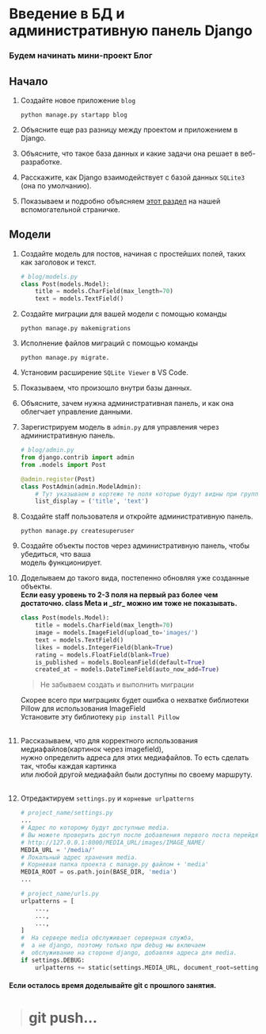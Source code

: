 # Введение в БД и административную панель Django
### Будем начинать мини-проект **Блог**

## Начало
1. Создайте новое приложение `blog`

    `python manage.py startapp blog`
2. Объясните еще раз разницу между проектом и приложением в Django.
3. Объясните, что такое база данных и какие задачи она решает в веб-разработке.
4. Расскажите, как Django взаимодействует с базой данных `SQLite3` (она по умолчанию).
5. Показываем и подробно объясняем [этот раздел](https://github.com/xlartas/it-compot-backend-methods/blob/main/django-base.md#%D1%81%D0%BE%D0%B7%D0%B4%D0%B0%D0%BD%D0%B8%D0%B5-%D0%BF%D1%80%D0%BE%D1%81%D1%82%D0%B5%D0%B9%D1%88%D0%B5%D0%B9-%D0%BC%D0%BE%D0%B4%D0%B5%D0%BB%D0%B8-%D0%B4%D0%BB%D1%8F-%D1%82%D0%BE%D0%B2%D0%B0%D1%80%D0%B0) на нашей вспомогательной страничке.
## Модели

1. Создайте модель для постов, начиная с простейших полей, таких как заголовок и текст.
    ```python
    # blog/models.py
    class Post(models.Model):
        title = models.CharField(max_length=70)
        text = models.TextField()
    ```
2. Создайте миграции для вашей модели с помощью команды <br>

    `python manage.py makemigrations`

3. Исполнение файлов миграций с помощью команды 

   `python manage.py migrate.`

4. Установим расширение `SQLite Viewer` в VS Code.
5. Показываем, что произошло внутри базы данных.
6. Объясните, зачем нужна административная панель, и как она облегчает управление данными.
7. Зарегистрируем модель в `admin.py` для управления через административную панель.
   ```python
   # blog/admin.py
   from django.contrib import admin
   from .models import Post
   
   @admin.register(Post)
   class PostAdmin(admin.ModelAdmin):
       # Тут указываем в кортеже те поля которые будут видны при групповом отображении.
       list_display = ('title', 'text')
   ```
8. Создайте staff пользователя и откройте административную панель.
   
   `python manage.py createsuperuser`

9. Создайте объекты постов через административную панель, чтобы убедиться, что ваша <br>
   модель функционирует.

10. Доделываем до такого вида, постепенно обновляя уже созданные объекты. <br>
    **Если easy уровень то 2-3 поля на первый раз более чем достаточно. class Meta и __str_\_ можно им тоже не показывать.**

    ```python
    class Post(models.Model):
        title = models.CharField(max_length=70)
        image = models.ImageField(upload_to='images/')
        text = models.TextField()
        likes = models.IntegerField(blank=True)
        rating = models.FloatField(blank=True)
        is_published = models.BooleanField(default=True)
        created_at = models.DateTimeField(auto_now_add=True)
    ```
    > Не забываем создать и выполнить миграции

    Скорее всего при миграциях будет ошибка о нехватке библиотеки Pillow для использования ImageField<br>
    Установите эту библиотеку `pip install Pillow`<br><br>

11. Рассказываем, что для корректного использования медиафайлов(картинок через imagefield),<br>
    нужно определить адреса для этих медиафайлов. То есть сделать так, чтобы каждая картинка <br>
    или любой другой медиафайл были доступны по своему маршруту.<br><br>

12. Отредактируем `settings.py` и `корневые urlpatterns`
    ```python
    # project_name/settings.py
    ...
    # Адрес по которому будут доступные media.
    # Вы можете проверить доступ после добавления первого поста перейдя по ссылке.
    # http://127.0.0.1:8000/MEDIA_URL/images/IMAGE_NAME/
    MEDIA_URL = '/media/'
    # Локальный адрес хранения media.
    # Корневая папка проекта с manage.py файлом + 'media'
    MEDIA_ROOT = os.path.join(BASE_DIR, 'media')
    ...
    ```
    ```python
    # project_name/urls.py
    urlpatterns = [
        ...,
        ...,
        ...,
    ]
    #  На сервере media обслуживает серверная служба, 
    #  а не django, поэтому только при debug мы включаем 
    #  обслуживание на стороне django, добавляя адреса для media.
    if settings.DEBUG:
        urlpatterns += static(settings.MEDIA_URL, document_root=settings.MEDIA_ROOT)
    ```
#### Если осталось время доделывайте git с прошлого занятия.

># git push...